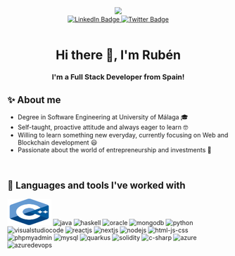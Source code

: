<div id="header" align="center">
  <img src="https://media.giphy.com/media/M9gbBd9nbDrOTu1Mqx/giphy.gif" width="100"/>
</div>

<div id="badges" align="center">
  <a href="https://www.linkedin.com/in/rub%C3%A9n-l%C3%B3pez-barranco-41781122b/">
    <img src="https://img.shields.io/badge/LinkedIn-blue?style=for-the-badge&logo=linkedin&logoColor=white" alt="LinkedIn Badge"/>
  </a>
  <a href="https://twitter.com/rubenlb11">
    <img src="https://img.shields.io/badge/Twitter-blue?style=for-the-badge&logo=twitter&logoColor=white" alt="Twitter Badge"/>
  </a>
</div>

<div align="center">
  <img src="https://komarev.com/ghpvc/?username=rubenlb99&style=flat-square&color=blue" alt="" />
</div>

<h1 align="center"> Hi there 👋, I'm Rubén </h1>

<h3 align="center"> I'm a Full Stack Developer from Spain! </h3>

## ✨ About me

* Degree in Software Engineering at University of Málaga 🎓
* Self-taught, proactive attitude and always eager to learn 🤓
* Willing to learn something new everyday, currently focusing on Web and Blockchain development 😃
* Passionate about the world of entrepreneurship and investments 💼

<br>

## 🚀 Languages and tools I've worked with

<p align="left"> 
<img src="https://raw.githubusercontent.com/devicons/devicon/master/icons/cplusplus/cplusplus-original.svg" alt="cplusplus" width="100" height="60"/> 
<img src="https://logospng.org/download/java/logo-java-2048.png" alt="java" width="100" height="60"/> 
<img src="https://chrisconlan.com/wp-content/uploads/2018/06/haskell_logo_2.png" alt="haskell" width="100" height="60"/> 
<img src="https://logos-world.net/wp-content/uploads/2020/09/Oracle-Symbol.png" alt="oracle" width="100" height="60"/>
<img src="https://1000marcas.net/wp-content/uploads/2021/06/MongoDB-Logo.png" alt="mongodb" width="100" height="60"/> 
<img src="https://www.devacademy.es/wp-content/uploads/2018/10/python-logo-1024x1024.png" alt="python" width="100" height="60"/> 
<img src="http://wikiti.com.br/wp-content/uploads/2020/04/visual-studio-code-logo.png" alt="visualstudiocode" width="100" height="60"/> 
<img src="https://download.logo.wine/logo/React_(web_framework)/React_(web_framework)-Logo.wine.png" alt="reactjs" width="100" height="60"/> 
<img src="https://seeklogo.com/images/N/next-js-logo-7929BCD36F-seeklogo.com.png" alt="nextjs" width="100" height="60"/> 
<img src="https://download.logo.wine/logo/Node.js/Node.js-Logo.wine.png" alt="nodejs" width="100" height="60"/>
<img src="https://icon-library.com/images/html5-icon-png/html5-icon-png-1.jpg" alt="html-js-css" width="100" height="60"/>
<img src="https://logonoid.com/images/phpmyadmin-logo.png" alt="phpmyadmin" width="100" height="60"/> 
<img src="https://logodownload.org/wp-content/uploads/2016/10/mysql-logo.png" alt="mysql" width="100" height="60"/> 
<img src="https://seeklogo.com/images/Q/quarkus-logo-C9F006782E-seeklogo.com.png" alt="quarkus" width="100" height="60"/> 
<img src="https://upload.wikimedia.org/wikipedia/commons/thumb/9/98/Solidity_logo.svg/1319px-Solidity_logo.svg.png" alt="solidity" width="100" height="60"/>
  <img src="https://static-00.iconduck.com/assets.00/c-sharp-c-icon-456x512-9sej0lrz.png" alt="c-sharp" width="100" height="60"/>
  <img src="https://upload.wikimedia.org/wikipedia/commons/thumb/f/fa/Microsoft_Azure.svg/1200px-Microsoft_Azure.svg.png" alt="azure" width="100" height="60"/>
  <img src="https://www.incredibuild.com/wp-content/uploads/2020/09/azure_devops-1.png" alt="azuredevops" width="100" height="60"/>
</p>
